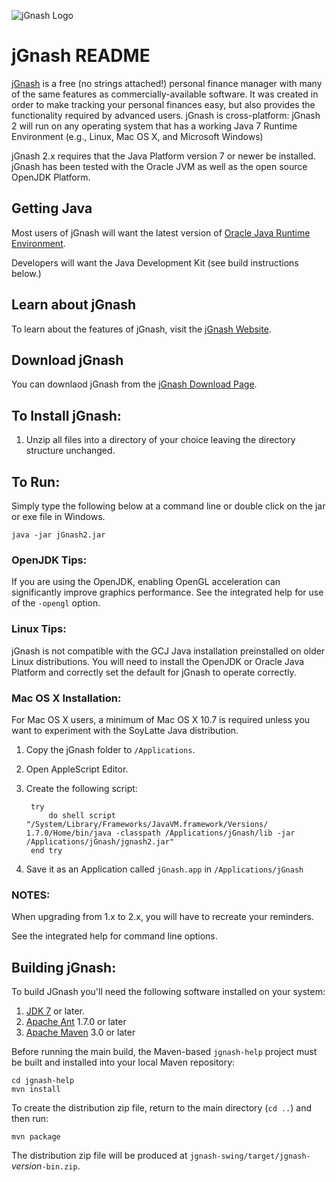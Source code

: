 ![jGnash Logo](https://sourceforge.net/apps/mediawiki/jgnash/nfs/project/j/jg/jgnash/f/f3/Jgnash-logo.png)

# jGnash README

[jGnash](https://sourceforge.net/apps/mediawiki/jgnash/index.php?title=Main_Page) is a free (no strings attached!) personal finance manager with many of the same features as commercially-available software. It was created in order to make tracking your personal finances easy, but also provides the functionality required by advanced users. jGnash is cross-platform: jGnash 2 will run on any operating system that has a working Java 7 Runtime Environment (e.g., Linux, Mac OS X, and Microsoft Windows)

jGnash 2.x requires that the Java Platform version 7 or newer be installed.
jGnash has been tested with the Oracle JVM as well as the open source OpenJDK Platform.


## Getting Java

Most users of jGnash will want the latest version of [Oracle Java Runtime Environment](http://www.java.com/en/download/).

Developers will want the Java Development Kit (see build instructions below.)

## Learn about jGnash

To learn about the features of jGnash, visit the [jGnash Website](https://sourceforge.net/apps/mediawiki/jgnash/index.php?title=Main_Page).

## Download jGnash

You can downlaod jGnash from the [jGnash Download Page](https://sourceforge.net/projects/jgnash/files/Active%20Stable%202.x/).

## To Install jGnash:

1. Unzip all files into a directory of your choice leaving the directory structure unchanged.

## To Run:

Simply type the following below at a command line
or double click on the jar or exe file in Windows.

    java -jar jGnash2.jar

### OpenJDK Tips:

If you are using the OpenJDK, enabling OpenGL acceleration can significantly improve
graphics performance.  See the integrated help for use of the ```-opengl``` option.

### Linux Tips:

jGnash is not compatible with the GCJ Java installation preinstalled on older Linux distributions.
You will need to install the OpenJDK or Oracle Java Platform and correctly set the default for jGnash
to operate correctly.

### Mac OS X Installation:

For Mac OS X users, a minimum of Mac OS X 10.7 is required unless you want to experiment with the SoyLatte Java distribution.

1. Copy the jGnash folder to ```/Applications```.
2. Open AppleScript Editor.
3. Create the following script:

        try
            do shell script "/System/Library/Frameworks/JavaVM.framework/Versions/ 1.7.0/Home/bin/java -classpath /Applications/jGnash/lib -jar /Applications/jGnash/jgnash2.jar"
        end try

4. Save it as an Application called ```jGnash.app``` in ```/Applications/jGnash```

### NOTES:

When upgrading from 1.x to 2.x, you will have to recreate your reminders.

See the integrated help for command line options.

## Building jGnash:

To build JGnash you'll need the following software installed on your system:

1. [JDK 7](http://www.oracle.com/technetwork/java/javase/downloads/index.html) or later.
1. [Apache Ant](http://ant.apache.org) 1.7.0 or later
1. [Apache Maven](http://maven.apache.org) 3.0 or later

Before running the main build, the Maven-based ```jgnash-help``` project
must be built and installed into your local Maven repository:

    cd jgnash-help
    mvn install

To create the distribution zip file, return to the main directory (```cd ..```) and then run:

    mvn package

The distribution zip file will be produced at ```jgnash-swing/target/jgnash-```_version_```-bin.zip```.

